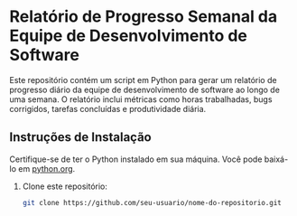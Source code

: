 # Relatório de Progresso Semanal da Equipe de Desenvolvimento de Software

Este repositório contém um script em Python para gerar um relatório de progresso diário da equipe de desenvolvimento de software ao longo de uma semana. O relatório inclui métricas como horas trabalhadas, bugs corrigidos, tarefas concluídas e produtividade diária.

## Instruções de Instalação

Certifique-se de ter o Python instalado em sua máquina. Você pode baixá-lo em [python.org](https://www.python.org/downloads/).

1. Clone este repositório:

   ```bash
   git clone https://github.com/seu-usuario/nome-do-repositorio.git
